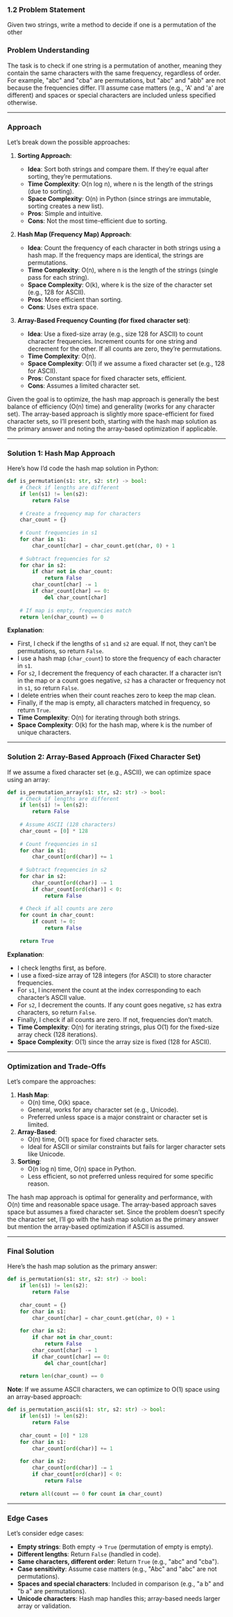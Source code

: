### 1.2 Problem Statement
Given two strings, write a method to decide if one is a permutation of the other

### Problem Understanding
The task is to check if one string is a permutation of another, meaning they contain the same characters with the same frequency, regardless of order. For example, "abc" and "cba" are permutations, but "abc" and "abb" are not because the frequencies differ. I’ll assume case matters (e.g., 'A' and 'a' are different) and spaces or special characters are included unless specified otherwise.

---

### Approach
Let’s break down the possible approaches:

1. **Sorting Approach**:
   - **Idea**: Sort both strings and compare them. If they’re equal after sorting, they’re permutations.
   - **Time Complexity**: O(n log n), where n is the length of the strings (due to sorting).
   - **Space Complexity**: O(n) in Python (since strings are immutable, sorting creates a new list).
   - **Pros**: Simple and intuitive.
   - **Cons**: Not the most time-efficient due to sorting.

2. **Hash Map (Frequency Map) Approach**:
   - **Idea**: Count the frequency of each character in both strings using a hash map. If the frequency maps are identical, the strings are permutations.
   - **Time Complexity**: O(n), where n is the length of the strings (single pass for each string).
   - **Space Complexity**: O(k), where k is the size of the character set (e.g., 128 for ASCII).
   - **Pros**: More efficient than sorting.
   - **Cons**: Uses extra space.

3. **Array-Based Frequency Counting (for fixed character set)**:
   - **Idea**: Use a fixed-size array (e.g., size 128 for ASCII) to count character frequencies. Increment counts for one string and decrement for the other. If all counts are zero, they’re permutations.
   - **Time Complexity**: O(n).
   - **Space Complexity**: O(1) if we assume a fixed character set (e.g., 128 for ASCII).
   - **Pros**: Constant space for fixed character sets, efficient.
   - **Cons**: Assumes a limited character set.

Given the goal is to optimize, the hash map approach is generally the best balance of efficiency (O(n) time) and generality (works for any character set). The array-based approach is slightly more space-efficient for fixed character sets, so I’ll present both, starting with the hash map solution as the primary answer and noting the array-based optimization if applicable.

---

### Solution 1: Hash Map Approach
Here’s how I’d code the hash map solution in Python:

```python
def is_permutation(s1: str, s2: str) -> bool:
    # Check if lengths are different
    if len(s1) != len(s2):
        return False
    
    # Create a frequency map for characters
    char_count = {}
    
    # Count frequencies in s1
    for char in s1:
        char_count[char] = char_count.get(char, 0) + 1
    
    # Subtract frequencies for s2
    for char in s2:
        if char not in char_count:
            return False
        char_count[char] -= 1
        if char_count[char] == 0:
            del char_count[char]
    
    # If map is empty, frequencies match
    return len(char_count) == 0
```

**Explanation**:
- First, I check if the lengths of `s1` and `s2` are equal. If not, they can’t be permutations, so return `False`.
- I use a hash map (`char_count`) to store the frequency of each character in `s1`.
- For `s2`, I decrement the frequency of each character. If a character isn’t in the map or a count goes negative, `s2` has a character or frequency not in `s1`, so return `False`.
- I delete entries when their count reaches zero to keep the map clean.
- Finally, if the map is empty, all characters matched in frequency, so return `True`.
- **Time Complexity**: O(n) for iterating through both strings.
- **Space Complexity**: O(k) for the hash map, where k is the number of unique characters.

---

### Solution 2: Array-Based Approach (Fixed Character Set)
If we assume a fixed character set (e.g., ASCII), we can optimize space using an array:

```python
def is_permutation_array(s1: str, s2: str) -> bool:
    # Check if lengths are different
    if len(s1) != len(s2):
        return False
    
    # Assume ASCII (128 characters)
    char_count = [0] * 128
    
    # Count frequencies in s1
    for char in s1:
        char_count[ord(char)] += 1
    
    # Subtract frequencies in s2
    for char in s2:
        char_count[ord(char)] -= 1
        if char_count[ord(char)] < 0:
            return False
    
    # Check if all counts are zero
    for count in char_count:
        if count != 0:
            return False
    
    return True
```

**Explanation**:
- I check lengths first, as before.
- I use a fixed-size array of 128 integers (for ASCII) to store character frequencies.
- For `s1`, I increment the count at the index corresponding to each character’s ASCII value.
- For `s2`, I decrement the counts. If any count goes negative, `s2` has extra characters, so return `False`.
- Finally, I check if all counts are zero. If not, frequencies don’t match.
- **Time Complexity**: O(n) for iterating strings, plus O(1) for the fixed-size array check (128 iterations).
- **Space Complexity**: O(1) since the array size is fixed (128 for ASCII).

---

### Optimization and Trade-Offs
Let’s compare the approaches:
1. **Hash Map**:
   - O(n) time, O(k) space.
   - General, works for any character set (e.g., Unicode).
   - Preferred unless space is a major constraint or character set is limited.
2. **Array-Based**:
   - O(n) time, O(1) space for fixed character sets.
   - Ideal for ASCII or similar constraints but fails for larger character sets like Unicode.
3. **Sorting**:
   - O(n log n) time, O(n) space in Python.
   - Less efficient, so not preferred unless required for some specific reason.

The hash map approach is optimal for generality and performance, with O(n) time and reasonable space usage. The array-based approach saves space but assumes a fixed character set. Since the problem doesn’t specify the character set, I’ll go with the hash map solution as the primary answer but mention the array-based optimization if ASCII is assumed.

---

### Final Solution
Here’s the hash map solution as the primary answer:

```python
def is_permutation(s1: str, s2: str) -> bool:
    if len(s1) != len(s2):
        return False
    
    char_count = {}
    for char in s1:
        char_count[char] = char_count.get(char, 0) + 1
    
    for char in s2:
        if char not in char_count:
            return False
        char_count[char] -= 1
        if char_count[char] == 0:
            del char_count[char]
    
    return len(char_count) == 0
```

**Note**: If we assume ASCII characters, we can optimize to O(1) space using an array-based approach:

```python
def is_permutation_ascii(s1: str, s2: str) -> bool:
    if len(s1) != len(s2):
        return False
    
    char_count = [0] * 128
    for char in s1:
        char_count[ord(char)] += 1
    
    for char in s2:
        char_count[ord(char)] -= 1
        if char_count[ord(char)] < 0:
            return False
    
    return all(count == 0 for count in char_count)
```

---

### Edge Cases
Let’s consider edge cases:
- **Empty strings**: Both empty → `True` (permutation of empty is empty).
- **Different lengths**: Return `False` (handled in code).
- **Same characters, different order**: Return `True` (e.g., "abc" and "cba").
- **Case sensitivity**: Assume case matters (e.g., "Abc" and "abc" are not permutations).
- **Spaces and special characters**: Included in comparison (e.g., "a b" and "b a" are permutations).
- **Unicode characters**: Hash map handles this; array-based needs larger array or validation.
